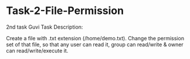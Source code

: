 # Task-2-File-Permission
2nd task Guvi
Task Description:

Create a file with .txt extension (/home/demo.txt). Change the permission set of that file, so that any user can read it, group can read/write & owner can read/write/execute it.
